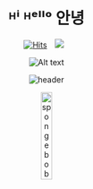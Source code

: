 <h1 align="center"> ᴴⁱ ᴴᵉˡˡᵒ 안녕 </h1>




 
<div align="center"> <a href="https://instagram.com/_ddongstagram">

 [![Hits](https://hits.seeyoufarm.com/api/count/incr/badge.svg?url=https%3A%2F%2Fgithub.com%2Fddonghub&count_bg=%23C53DC8&title_bg=%23555555&icon=&icon_color=%23E7E7E7&title=Hi&edge_flat=false)](https://hits.seeyoufarm.com)
    <img 
        src="http://img.shields.io/badge/-Instagram-black?style=flat&logo=Instagram&link=https://instagram.com/_ddongstagram/"
        style="height : auto; margin-left : 10px; margin-right : 10px;"/>

![Alt text](https://media.giphy.com/media/v1.Y2lkPTc5MGI3NjExaW85OXY0a3N2ZTV5cW41cm44OTJva3V5OWQyMG52MDh4aG9rNGRlaCZlcD12MV9pbnRlcm5hbF9naWZfYnlfaWQmY3Q9Zw/OfXKySrn0Ej4s/giphy.gif)
        


![header](https://capsule-render.vercel.app/api?type=venom&color=gradient&height=350&section=header&text=Donghyun's%20Github&fontSize=70)

 <img src="https://postfiles.pstatic.net/MjAyNDAyMjdfODUg/MDAxNzA5MDE1NzA4OTY5.b0odN6DfGYfnPeVbxuvysG2KW8igScj3YusKSRSvHVkg.fri6psgAguWgZTONlqwxIlD-Oms8eedAkRfWhpVSiugg.PNG/image.png?type=w580" width="20%" height="20%" title="ㅎㅇ" alt="spongebobheart"></img>


</a> </div>
